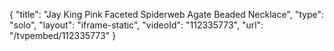 {
    "title": "Jay King Pink Faceted Spiderweb Agate Beaded Necklace",
    "type": "solo",
    "layout": "iframe-static",
    "videoId": "112335773",
    "url": "\/tvpembed\/112335773"
}